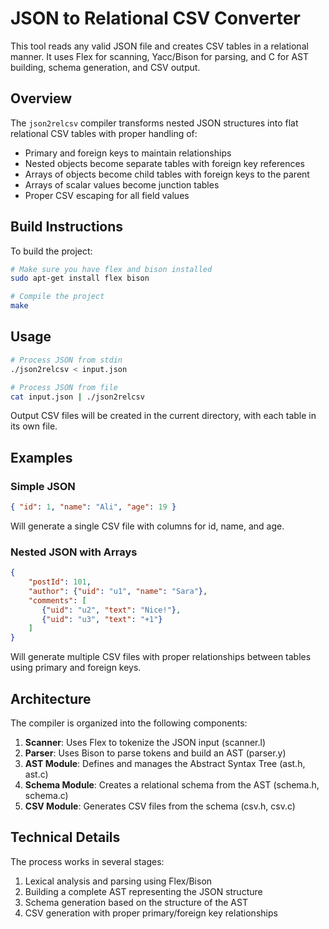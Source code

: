 # JSON to Relational CSV Converter

This tool reads any valid JSON file and creates CSV tables in a relational manner. It uses Flex for scanning, Yacc/Bison for parsing, and C for AST building, schema generation, and CSV output.

## Overview

The `json2relcsv` compiler transforms nested JSON structures into flat relational CSV tables with proper handling of:

- Primary and foreign keys to maintain relationships
- Nested objects become separate tables with foreign key references
- Arrays of objects become child tables with foreign keys to the parent
- Arrays of scalar values become junction tables
- Proper CSV escaping for all field values

## Build Instructions

To build the project:

```bash
# Make sure you have flex and bison installed
sudo apt-get install flex bison

# Compile the project
make
```

## Usage

```bash
# Process JSON from stdin
./json2relcsv < input.json

# Process JSON from file
cat input.json | ./json2relcsv
```

Output CSV files will be created in the current directory, with each table in its own file.

## Examples

### Simple JSON

```json
{ "id": 1, "name": "Ali", "age": 19 }
```

Will generate a single CSV file with columns for id, name, and age.

### Nested JSON with Arrays

```json
{
    "postId": 101,
    "author": {"uid": "u1", "name": "Sara"},
    "comments": [
       {"uid": "u2", "text": "Nice!"},
       {"uid": "u3", "text": "+1"}
    ]
}
```

Will generate multiple CSV files with proper relationships between tables using primary and foreign keys.

## Architecture

The compiler is organized into the following components:

1. **Scanner**: Uses Flex to tokenize the JSON input (scanner.l)
2. **Parser**: Uses Bison to parse tokens and build an AST (parser.y)
3. **AST Module**: Defines and manages the Abstract Syntax Tree (ast.h, ast.c)
4. **Schema Module**: Creates a relational schema from the AST (schema.h, schema.c)
5. **CSV Module**: Generates CSV files from the schema (csv.h, csv.c)

## Technical Details

The process works in several stages:

1. Lexical analysis and parsing using Flex/Bison
2. Building a complete AST representing the JSON structure
3. Schema generation based on the structure of the AST
4. CSV generation with proper primary/foreign key relationships
